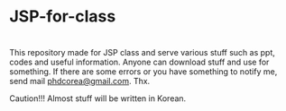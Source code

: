 # JSP-for-class
# 
This repository made for JSP class and serve various stuff such as ppt, codes and useful information.
Anyone can download stuff and use for something.
If there are some errors or you have something to notify me, send mail phdcorea@gmail.com.
Thx.

Caution!!!
Almost stuff will be written in Korean.
